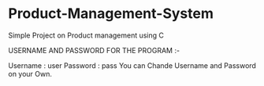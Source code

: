 # Product-Management-System
Simple Project on Product management using C

USERNAME AND PASSWORD FOR THE PROGRAM :-

Username : user
Password : pass
 You can Chande Username and Password on your Own.
